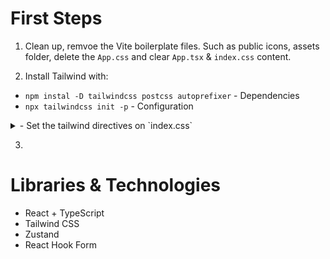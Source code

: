 # First Steps

1. Clean up, remvoe the Vite boilerplate files. Such as public icons, assets folder, delete the `App.css` and clear `App.tsx` & `index.css` content.

2. Install Tailwind with:
  - `npm instal -D tailwindcss postcss autoprefixer` - Dependencies
  - `npx tailwindcss init -p` - Configuration
  <details>
    <summary>- Set the tailwind directives on `index.css`</summary>
  
    ```CSS
      @tailwind base;
      @tailwind components;
      @tailwind utilities;    
    ```
  </details>

3. 

# Libraries & Technologies
- React + TypeScript
- Tailwind CSS
- Zustand
- React Hook Form
